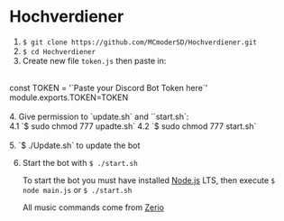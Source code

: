 # Hochverdiener


1. `$ git clone https://github.com/MCmoderSD/Hochverdiener.git`
2. `$ cd Hochverdiener`
3. Create new file `token.js` then paste in:<br>
<br>
const TOKEN = '`Paste your Discord Bot Token here`'<br>
module.exports.TOKEN=TOKEN<br>
<br>
4. Give permission to `update.sh` and ``start.sh`:<br>
	4.1 `$ sudo chmod 777 upadte.sh`
	4.2 `$ sudo chmod 777 start.sh`<br>
<br>
5. `$ ./Update.sh` to update the bot<br>

6. Start the bot with `$ ./start.sh`

   To start the bot you must have installed [Node.js](https://nodejs.org/en/ "node.js") LTS, then execute `$ node main.js` or `$ ./start.sh`

   All music commands come from [Zerio](https://github.com/ZerioDev/Music-bot "Zerio")
